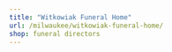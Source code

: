 ```yaml
---
title: "Witkowiak Funeral Home"
url: /milwaukee/witkowiak-funeral-home/
shop: funeral directors
---
```

